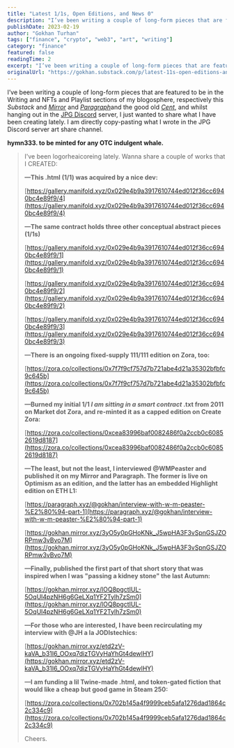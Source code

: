 ```yaml
---
title: "Latest 1/1s, Open Editions, and News 0"
description: "I’ve been writing a couple of long-form pieces that are featured to be in the Writing and NFTs and Playlist sections of my blogosphere, respectively this Substack and [Mirror](https://gokhan."
publishDate: 2023-02-19
author: "Gokhan Turhan"
tags: ["finance", "crypto", "web3", "art", "writing"]
category: "finance"
featured: false
readingTime: 2
excerpt: "I’ve been writing a couple of long-form pieces that are featured to be in the Writing and NFTs and Playlist sections of my blogosphere, respectively this Substack and Mirrorhttps://gokhan.mirror.xyz..."
originalUrl: "https://gokhan.substack.com/p/latest-11s-open-editions-and-news-0"
---
```


I’ve been writing a couple of long-form pieces that are featured to be in the Writing and NFTs and Playlist sections of my blogosphere, respectively this *Substack* and *[Mirror](https://gokhan.mirror.xyz)* and *[Paragraph](https://paragraph.xyz/@gokhan)*[](https://paragraph.xyz/@gokhan)and the good old *[Cent](https://beta.cent.co/goekhanturhan/)*, and whilst hanging out in the [JPG Discord](https://discord.gg/curatejpg) server, I just wanted to share what I have been creating lately. I am directly copy-pasting what I wrote in the JPG Discord server art share channel.

**hymn333. to be minted for any OTC indulgent whale.**

>
> I've been logorheaicoreing lately. Wanna share a couple of works that I CREATED:
>
> **—This .html (1/1) was acquired by a nice dev:**
>
> [https://gallery.manifold.xyz/0x029e4b9a3917610744ed012f36cc6940bc4e89f9/4](https://gallery.manifold.xyz/0x029e4b9a3917610744ed012f36cc6940bc4e89f9/4)
>
> **—The same contract holds three other conceptual abstract pieces (1/1s)**
>
> [https://gallery.manifold.xyz/0x029e4b9a3917610744ed012f36cc6940bc4e89f9/1](https://gallery.manifold.xyz/0x029e4b9a3917610744ed012f36cc6940bc4e89f9/1)
>
> [https://gallery.manifold.xyz/0x029e4b9a3917610744ed012f36cc6940bc4e89f9/2](https://gallery.manifold.xyz/0x029e4b9a3917610744ed012f36cc6940bc4e89f9/2)
>
> [https://gallery.manifold.xyz/0x029e4b9a3917610744ed012f36cc6940bc4e89f9/3](https://gallery.manifold.xyz/0x029e4b9a3917610744ed012f36cc6940bc4e89f9/3)
>
> **—There is an ongoing fixed-supply 111/111 edition on Zora, too:**
>
> [https://zora.co/collections/0x7f7f9cf757d7b721abe4d21a35302bfbfc9c645b](https://zora.co/collections/0x7f7f9cf757d7b721abe4d21a35302bfbfc9c645b)
>
> **—Burned my initial 1/1 *****I am sitting in a smart contract***** .txt from 2011 on Market dot Zora, and re-minted it as a capped edition on Create Zora:**
>
> [https://zora.co/collections/0xcea83996baf0082486f0a2ccb0c60852619d8187](https://zora.co/collections/0xcea83996baf0082486f0a2ccb0c60852619d8187)
>
> **—The least, but not the least, I interviewed @WMPeaster and published it on my Mirror and Paragraph. The former is live on Optimism as an edition, and the latter has an embedded Highlight edition on ETH L1:**
>
> [https://paragraph.xyz/@gokhan/interview-with-w-m-peaster-%E2%80%94-part-1](https://paragraph.xyz/@gokhan/interview-with-w-m-peaster-%E2%80%94-part-1)
>
> [https://gokhan.mirror.xyz/3yO5y0pGHoKNk_J5wpHA3F3vSpnGSJZORPmw3vBvo7M](https://gokhan.mirror.xyz/3yO5y0pGHoKNk_J5wpHA3F3vSpnGSJZORPmw3vBvo7M)
>
> **—Finally, published the first part of that short story that was inspired when I was "passing a kidney stone" the last Autumn:**
>
> [https://gokhan.mirror.xyz/lOQ8pgctIUL-5OqUl4pzNH6g6GeLXq1YF2Tylh7zSm0](https://gokhan.mirror.xyz/lOQ8pgctIUL-5OqUl4pzNH6g6GeLXq1YF2Tylh7zSm0)
>
> **—For those who are interested, I have been recirculating my interview with @JH a la JODIstechics:**
>
> [https://gokhan.mirror.xyz/etd2zV-kaVA_b31I6_OOxq7dizTGVyHaYhGt4dewlHY](https://gokhan.mirror.xyz/etd2zV-kaVA_b31I6_OOxq7dizTGVyHaYhGt4dewlHY)
>
> **—I am funding a lil Twine-made .html, and token-gated fiction that would like a cheap but good game in Steam 250:**
>
> [https://zora.co/collections/0x702b145a4f9999ceb5afa1276dad1864c2c334c9](https://zora.co/collections/0x702b145a4f9999ceb5afa1276dad1864c2c334c9)
>
> Cheers.
>